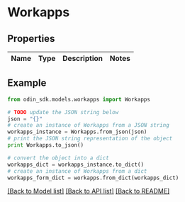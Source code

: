 # Workapps


## Properties

Name | Type | Description | Notes
------------ | ------------- | ------------- | -------------

## Example

```python
from odin_sdk.models.workapps import Workapps

# TODO update the JSON string below
json = "{}"
# create an instance of Workapps from a JSON string
workapps_instance = Workapps.from_json(json)
# print the JSON string representation of the object
print Workapps.to_json()

# convert the object into a dict
workapps_dict = workapps_instance.to_dict()
# create an instance of Workapps from a dict
workapps_form_dict = workapps.from_dict(workapps_dict)
```
[[Back to Model list]](../README.md#documentation-for-models) [[Back to API list]](../README.md#documentation-for-api-endpoints) [[Back to README]](../README.md)


